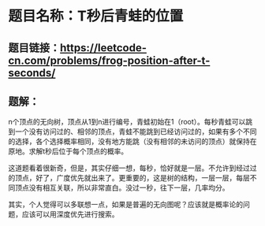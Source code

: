 # 题目名称：T秒后青蛙的位置

## 题目链接：https://leetcode-cn.com/problems/frog-position-after-t-seconds/


## 题解：

n个顶点的无向树，顶点从1到n进行编号，青蛙初始在1（root）。每秒青蛙可以跳到一个没有访问过的、相邻的顶点，青蛙不能跳到已经访问过的，如果有多个不同的选择，各个选择概率相同，没有地方能跳（没有相邻的未访问的顶点）就保持在原地。求解t秒后位于每个顶点的概率。

这道题看着很新奇，但是，其实仔细一想，每秒，恰好就是一层。不允许到经过过的顶点，好了，广度优先就出来了。更重要的，这是树的结构，一层一层，每层不同顶点没有相互关联，所以非常直白。没过一秒，往下一层，几率均分。

其实，个人觉得可以多联想一点，如果是普遍的无向图呢？应该就是概率论的问题，应该可以用深度优先进行搜索。

